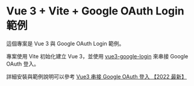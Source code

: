 # Vue 3 + Vite + Google OAuth Login 範例

這個專案是 Vue 3 與 Google OAuth Login 範例。

專案使用 Vite 初始化建立 Vue 3，並使用 [vue3-google-login](https://github.com/yobaji/vue3-google-login/) 來串接 Google OAuth 登入。

詳細安裝與範例說明可以參考 [Vue3 串接 Google OAuth 登入 【2022 最新】](https://ithelp.ithome.com.tw/articles/10304289)